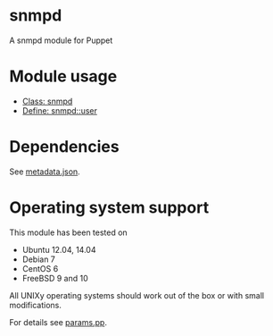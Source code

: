 # snmpd

A snmpd module for Puppet

# Module usage

* [Class: snmpd](manifests/init.pp)
* [Define: snmpd::user](manifests/user.pp)

# Dependencies

See [metadata.json](metadata.json).

# Operating system support

This module has been tested on

* Ubuntu 12.04, 14.04
* Debian 7
* CentOS 6
* FreeBSD 9 and 10

All UNIXy operating systems should work out of the box or with small 
modifications.

For details see [params.pp](manifests/params.pp).
